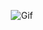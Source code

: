 <p align="center">
  <img src="https://media1.giphy.com/media/ySEkWvDmR0AqICSNTO/giphy.gif?cid=6c09b9521pv7hk5yn061xmz0wtgbjos8n268lfabnxjz3mnq&ep=v1_internal_gif_by_id&rid=giphy.gif&ct=g" alt="Gif">
</p>
<!--
**Txchrixo/txchrixo** is a ✨ _special_ ✨ repository because its `README.md` (this file) appears on your GitHub profile.

Here are some ideas to get you started:

- 🔭 I’m currently working on ...
- 🌱 I’m currently learning ...
- 👯 I’m looking to collaborate on ...
- 🤔 I’m looking for help with ...
- 💬 Ask me about ...
- 📫 How to reach me: ...
- 😄 Pronouns: ...
- ⚡ Fun fact: ...
-->
